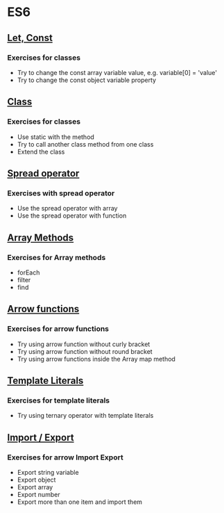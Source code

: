 # ES6

## [Let, Const](https://codesandbox.io/s/confident-haze-ytmgr)
### Exercises for classes
* Try to change the const array variable value, e.g. variable[0] = 'value'
* Try to change the const object variable property

## [Class](https://codesandbox.io/s/festive-brattain-842kc)
### Exercises for classes
* Use static with the method
* Try to call another class method from one class
* Extend the class

## [Spread operator](https://codesandbox.io/s/serene-neumann-elpt4)
### Exercises with spread operator
* Use the spread operator with array
* Use the spread operator with function

## [Array Methods](https://codesandbox.io/s/serene-neumann-elpt4)
### Exercises for Array methods
* forEach 
* filter
* find

## [Arrow functions](https://codesandbox.io/s/vigilant-goodall-emyg4)
### Exercises for arrow functions
* Try using arrow function without curly bracket
* Try using arrow function without round bracket 
* Try using arrow functions inside the Array map method 

## [Template Literals](https://codesandbox.io/s/festive-water-4bbmn)
### Exercises for template literals
* Try using ternary operator with template literals 

## [Import / Export](https://codesandbox.io/s/zealous-sunset-0s12n)
### Exercises for arrow Import Export
* Export string variable
* Export object 
* Export array
* Export number
* Export more than one item and import them

